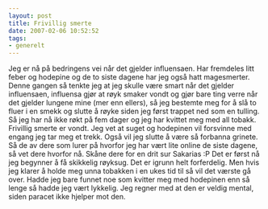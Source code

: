 ```yaml
---
layout: post
title: Frivillig smerte
date: 2007-02-06 10:52:52
tags: 
- generelt
---
```

Jeg er nå på bedringens vei når det gjelder influensaen. Har fremdeles litt feber og hodepine og de to siste dagene har jeg også hatt magesmerter. Denne gangen så tenkte jeg at jeg skulle være smart når det gjelder influensaen, influensa gjør at røyk smaker vondt og gjør bare ting verre når det gjelder lungene mine (mer enn ellers), så jeg bestemte meg for å slå to fluer i en smekk og slutte å røyke siden jeg først trappet ned som en tulling. Så jeg har nå ikke røkt på fem dager og jeg har kvittet meg med all tobakk. Frivillig smerte er vondt. Jeg vet at suget og hodepinen vil forsvinne med engang jeg tar meg et trekk. Også vil jeg slutte å være så forbanna grinete. Så de av dere som lurer på hvorfor jeg har vært lite online de siste dagene, så vet dere hvorfor nå. Skåne dere for en drit sur Sakarias :P Det er først nå jeg begynner å få skikkelig røyksug. Det er igrunn helt forferdelig. Men hvis jeg klarer å holde meg unna tobakken i en ukes tid til så vil det værste gå over. Hadde jeg bare funnet noe som kvitter meg med hodepinen enn så lenge så hadde jeg vært lykkelig. Jeg regner med at den er veldig mental, siden paracet ikke hjelper mot den.
